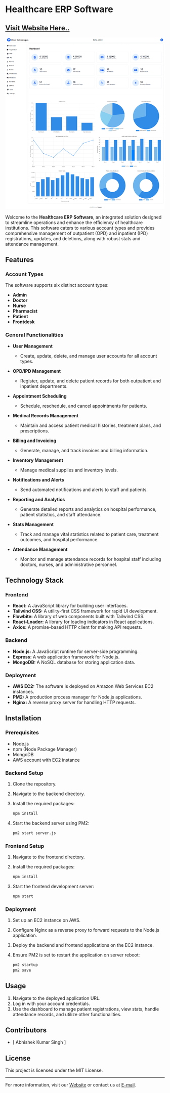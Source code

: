 # Healthcare ERP Software

## [Visit Website Here..](https://healthcare-erp.dreel.co/)

![Preview](Preview.png)

Welcome to the **Healthcare ERP Software**, an integrated solution designed to streamline operations and enhance the efficiency of healthcare institutions. This software caters to various account types and provides comprehensive management of outpatient (OPD) and inpatient (IPD) registrations, updates, and deletions, along with robust stats and attendance management.

## Features

### Account Types

The software supports six distinct account types:

- **Admin**
- **Doctor**
- **Nurse**
- **Pharmacist**
- **Patient**
- **Frontdesk**

### General Functionalities

- **User Management**

  - Create, update, delete, and manage user accounts for all account types.
- **OPD/IPD Management**
  - Register, update, and delete patient records for both outpatient and inpatient departments.
- **Appointment Scheduling**
  - Schedule, reschedule, and cancel appointments for patients.
- **Medical Records Management**
  - Maintain and access patient medical histories, treatment plans, and prescriptions.
- **Billing and Invoicing**
  - Generate, manage, and track invoices and billing information.
- **Inventory Management**
  - Manage medical supplies and inventory levels.
- **Notifications and Alerts**
  - Send automated notifications and alerts to staff and patients.
- **Reporting and Analytics**
  - Generate detailed reports and analytics on hospital performance, patient statistics, and staff attendance.
- **Stats Management**
  - Track and manage vital statistics related to patient care, treatment outcomes, and hospital performance.
- **Attendance Management**
  - Monitor and manage attendance records for hospital staff including doctors, nurses, and administrative personnel.

## Technology Stack

### Frontend

- **React:** A JavaScript library for building user interfaces.
- **Tailwind CSS:** A utility-first CSS framework for rapid UI development.
- **Flowbite:** A library of web components built with Tailwind CSS.
- **React-Loader:** A library for loading indicators in React applications.
- **Axios:** A promise-based HTTP client for making API requests.

### Backend

- **Node.js:** A JavaScript runtime for server-side programming.
- **Express:** A web application framework for Node.js.
- **MongoDB:** A NoSQL database for storing application data.

### Deployment

- **AWS EC2:** The software is deployed on Amazon Web Services EC2 instances.
- **PM2:** A production process manager for Node.js applications.
- **Nginx:** A reverse proxy server for handling HTTP requests.

## Installation

### Prerequisites

- Node.js
- npm (Node Package Manager)
- MongoDB
- AWS account with EC2 instance

### Backend Setup

1. Clone the repository.
2. Navigate to the backend directory.
3. Install the required packages:

    ```bash
    npm install
    ```

4. Start the backend server using PM2:

    ```bash
    pm2 start server.js
    ```

### Frontend Setup

1. Navigate to the frontend directory.
2. Install the required packages:

    ```bash
    npm install
    ```

3. Start the frontend development server:

    ```bash
    npm start
    ```

### Deployment

1. Set up an EC2 instance on AWS.
2. Configure Nginx as a reverse proxy to forward requests to the Node.js application.
3. Deploy the backend and frontend applications on the EC2 instance.
4. Ensure PM2 is set to restart the application on server reboot:

    ```bash
    pm2 startup
    pm2 save
    ```

## Usage

1. Navigate to the deployed application URL.
2. Log in with your account credentials.
3. Use the dashboard to manage patient registrations, view stats, handle attendance records, and utilize other functionalities.

## Contributors

- [ Abhishek Kumar Singh ]

## License

This project is licensed under the MIT License.

---

For more information, visit our [Website](https://healthcare-erp.dreel.co) or contact us at [E-mail](mailto:singh.abhishek151019@gmail.com).
